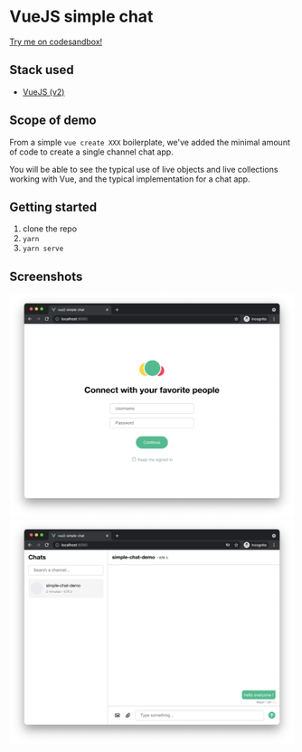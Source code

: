 # VueJS simple chat

[Try me on codesandbox!](https://codesandbox.io/s/github/AmityCo/Amity-Social-Cloud-Web-Sample-Apps/tree/main/messaging-app-with-Vue2)

## Stack used

- [VueJS (v2)](https://vuejs.org/)

## Scope of demo

From a simple `vue create XXX` boilerplate, we've added the minimal amount of code to create a single channel chat app.

You will be able to see the typical use of live objects and live collections working with Vue, and the typical implementation for a chat app.

## Getting started

1. clone the repo
2. `yarn`
3. `yarn serve`

## Screenshots

![login screen](./screenshots/vue-login.png)
![main app](./screenshots/vue-chat.png)
